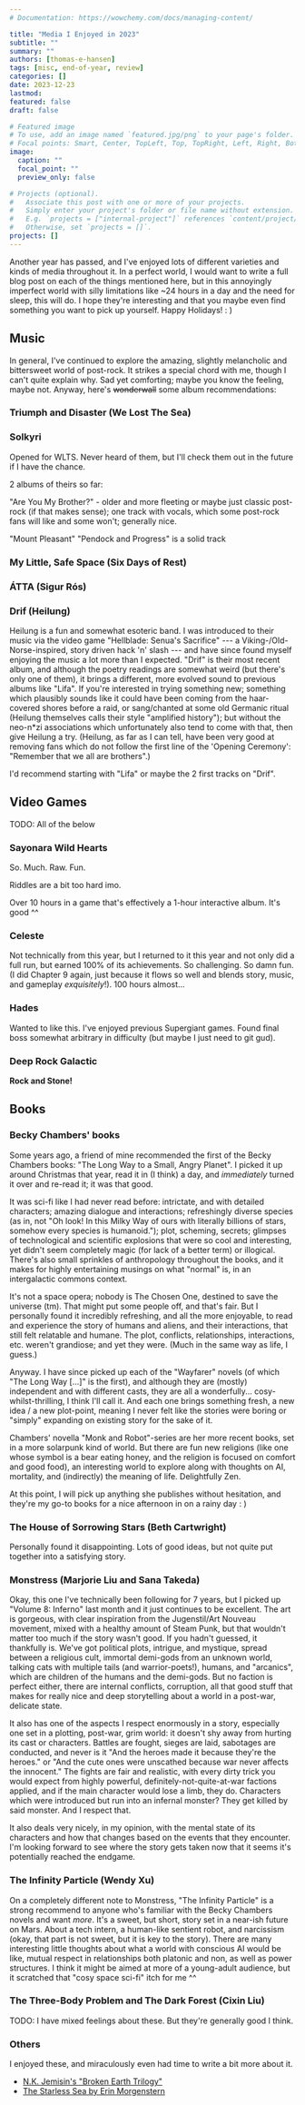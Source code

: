 ```yaml
---
# Documentation: https://wowchemy.com/docs/managing-content/

title: "Media I Enjoyed in 2023"
subtitle: ""
summary: ""
authors: [thomas-e-hansen]
tags: [misc, end-of-year, review]
categories: []
date: 2023-12-23
lastmod:
featured: false
draft: false

# Featured image
# To use, add an image named `featured.jpg/png` to your page's folder.
# Focal points: Smart, Center, TopLeft, Top, TopRight, Left, Right, BottomLeft, Bottom, BottomRight.
image:
  caption: ""
  focal_point: ""
  preview_only: false

# Projects (optional).
#   Associate this post with one or more of your projects.
#   Simply enter your project's folder or file name without extension.
#   E.g. `projects = ["internal-project"]` references `content/project/deep-learning/index.md`.
#   Otherwise, set `projects = []`.
projects: []
---
```


Another year has passed, and I've enjoyed lots of different varieties and kinds
of media throughout it. In a perfect world, I would want to write a full blog
post on each of the things mentioned here, but in this annoyingly imperfect
world with silly limitations like ~24 hours in a day and the need for sleep,
this will do. I hope they're interesting and that you maybe even find something
you want to pick up yourself. Happy Holidays!  : )


## Music

In general, I've continued to explore the amazing, slightly melancholic and
bittersweet world of post-rock. It strikes a special chord with me, though I
can't quite explain why. Sad yet comforting; maybe you know the feeling, maybe
not. Anyway, here's ~~wonderwall~~ some album recommendations:

### Triumph and Disaster (We Lost The Sea)


### Solkyri

Opened for WLTS. Never heard of them, but I'll check them out in the future if I
have the chance.

2 albums of theirs so far:

"Are You My Brother?" - older and more fleeting or maybe just classic post-rock
(if that makes sense); one track with vocals, which some post-rock fans will
like and some won't; generally nice.

"Mount Pleasant"
"Pendock and Progress" is a solid track


### My Little, Safe Space (Six Days of Rest)


### ÁTTA (Sigur Rós)

### Drif (Heilung)

Heilung is a fun and somewhat esoteric band. I was introduced to their music via
the video game "Hellblade: Senua's Sacrifice" --- a Viking-/Old-Norse-inspired,
story driven hack 'n' slash --- and have since found myself enjoying the music a
lot more than I expected. "Drif" is their most recent album, and although the
poetry readings are somewhat weird (but there's only one of them), it brings a
different, more evolved sound to previous albums like "Lifa". If you're
interested in trying something new; something which plausibly sounds like it
could have been coming from the haar-covered shores before a raid, or
sang/chanted at some old Germanic ritual (Heilung themselves calls their style
"amplified history"); but without the neo-n*zi associations which unfortunately
also tend to come with that, then give Heilung a try. (Heilung, as far as I can
tell, have been very good at removing fans which do not follow the first line of
the 'Opening Ceremony': "Remember that we all are brothers".)

I'd recommend starting with "Lifa" or maybe the 2 first tracks on "Drif". 


## Video Games

TODO: All of the below

### Sayonara Wild Hearts

So. Much. Raw. Fun.

Riddles are a bit too hard imo.

Over 10 hours in a game that's effectively a 1-hour interactive album. It's
good ^^

### Celeste

Not technically from this year, but I returned to it this year and not only did
a full run, but earned 100% of its achievements.
So challenging. So damn fun. (I did Chapter 9 again, just because it flows so
well and blends story, music, and gameplay _exquisitely_!). 100 hours almost...

### Hades

Wanted to like this. I've enjoyed previous Supergiant games. Found final boss
somewhat arbitrary in difficulty (but maybe I just need to git gud).

### Deep Rock Galactic

**Rock and Stone!**


## Books

### Becky Chambers' books

Some years ago, a friend of mine recommended the first of the Becky Chambers
books: "The Long Way to a Small, Angry Planet". I picked it up around Christmas
that year, read it in (I think) a day, and _immediately_ turned it over and
re-read it; it was that good.

It was sci-fi like I had never read before: intrictate, and with detailed
characters; amazing dialogue and interactions; refreshingly diverse species (as
in, not "Oh look! In this Milky Way of ours with literally billions of stars,
somehow every species is humanoid."); plot, scheming, secrets; glimpses of
technological and scientific explosions that were so cool and interesting, yet
didn't seem completely magic (for lack of a better term) or illogical. There's
also small sprinkles of anthropology throughout the books, and it makes for
highly entertaining musings on what "normal" is, in an intergalactic commons
context.

It's not a space opera; nobody is The Chosen One, destined to save the universe
(tm). That might put some people off, and that's fair. But I personally found it
incredibly refreshing, and all the more enjoyable, to read and experience the
story of humans and aliens, and their interactions, that still felt relatable
and humane. The plot, conflicts, relationships, interactions, etc.  weren't
grandiose; and yet they were. (Much in the same way as life, I guess.)

Anyway. I have since picked up each of the "Wayfarer" novels (of which "The Long
Way [...]" is the first), and although they are (mostly) independent and with
different casts, they are all a wonderfully... cosy-whilst-thrilling, I think
I'll call it. And each one brings something fresh, a new idea / a new
plot-point, meaning I never felt like the stories were boring or "simply"
expanding on existing story for the sake of it.

Chambers' novella "Monk and Robot"-series are her more recent books, set in a
more solarpunk kind of world. But there are fun new religions (like one whose
symbol is a bear eating honey, and the religion is focused on comfort and good
food), an interesting world to explore along with thoughts on AI, mortality, and
(indirectly) the meaning of life. Delightfully Zen.

At this point, I will pick up anything she publishes without hesitation, and
they're my go-to books for a nice afternoon in on a rainy day  : )

### The House of Sorrowing Stars (Beth Cartwright)

Personally found it disappointing. Lots of good ideas, but not quite put
together into a satisfying story.

### Monstress (Marjorie Liu and Sana Takeda)

Okay, this one I've technically been following for 7 years, but I picked up
"Volume 8: Inferno" last month and it just continues to be excellent. The art is
gorgeous, with clear inspiration from the Jugenstil/Art Nouveau movement, mixed
with a healthy amount of Steam Punk, but that wouldn't matter too much if the
story wasn't good. If you hadn't guessed, it thankfully is. We've got political
plots, intrigue, and mystique, spread between a religious cult, immortal
demi-gods from an unknown world, talking cats with multiple tails (and
warrior-poets!), humans, and "arcanics", which are children of the humans and
the demi-gods. But no faction is perfect either, there are internal conflicts,
corruption, all that good stuff that makes for really nice and deep storytelling
about a world in a post-war, delicate state.

It also has one of the aspects I respect enormously in a story, especially one
set in a plotting, post-war, grim world: it doesn't shy away from hurting its
cast or characters. Battles are fought, sieges are laid, sabotages are
conducted, and never is it "And the heroes made it because they're the heroes."
or "And the cute ones were unscathed because war never affects the innocent."
The fights are fair and realistic, with every dirty trick you would expect from
highly powerful, definitely-not-quite-at-war factions applied, and if the main
character would lose a limb, they do. Characters which were introduced but run
into an infernal monster? They get killed by said monster. And I respect that.

It also deals very nicely, in my opinion, with the mental state of its
characters and how that changes based on the events that they encounter. I'm
looking forward to see where the story gets taken now that it seems it's
potentially reached the endgame.

### The Infinity Particle (Wendy Xu)

On a completely different note to Monstress, "The Infinity Particle" is a strong
recommend to anyone who's familiar with the Becky Chambers novels and want
_more_. It's a sweet, but short, story set in a near-ish future on Mars. About a
tech intern, a human-like sentient robot, and narcissism (okay, that part is not
sweet, but it is key to the story). There are many interesting little thoughts
about what a world with conscious AI would be like, mutual respect in
relationships both platonic and non, as well as power structures. I think it
might be aimed at more of a young-adult audience, but it scratched that "cosy
space sci-fi" itch for me  ^^

### The Three-Body Problem and The Dark Forest (Cixin Liu)

TODO: I have mixed feelings about these. But they're generally good I think.


### Others

I enjoyed these, and miraculously even had time to write a bit more about it.

* [N.K. Jemisin's "Broken Earth Trilogy"](/TODO)
* [The Starless Sea by Erin Morgenstern](/TODO)

